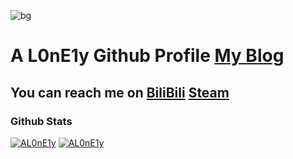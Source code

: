![bg](https://raw.githubusercontent.com/AL0nE1y/Images-hosting/master/images/20200501234328.jpg)
# A L0nE1y Github Profile  [My Blog](https://al0ne1y.github.io/)
## You can reach me on [BiliBili](https://space.bilibili.com/2018543) [Steam](https://steamcommunity.com/id/AL0nE1y/)
### Github Stats
[![AL0nE1y](https://github-readme-stats.vercel.app/api?username=AL0nE1y&show_icons=true&include_all_commits=true&count_private=true&theme=buefy&bg_color=FFB6C1,FFB6C1,FFB6C1,66CCFF)](https://github.com/anuraghazra/github-readme-stats)
[![AL0nE1y](https://github-readme-stats.vercel.app/api/top-langs?username=AL0nE1y&theme=buefy&layout=compact&bg_color=FFB6C1,FFB6C1,FFB6C1,66CCFF)](https://github.com/anuraghazra/github-readme-stats)
